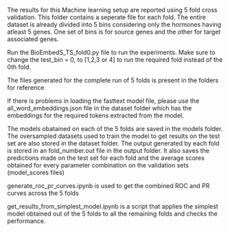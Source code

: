 The results for this Machine learning setup are reported using 5 fold cross validation. This folder contains a seperate file for each fold.
The entire dataset is already divided into 5 bins considering only the hormones having atleast 5 genes. One set of bins is for source genes and the other for target associated genes.

Run the BioEmbedS_TS_fold0.py file to run the experiments. Make sure to change the test_bin = 0, to [1,2,3 or 4] to run the required fold instead of the 0th fold. 

The files generated for the complete run of 5 folds is present in the folders for reference

If there is problems in loading the fasttext model file, please use the all_word_embeddings.json file in the dataset folder which has the embeddings for the required tokens extracted from the model.

The models obatained on each of the 5 folds are saved in the models folder.
The oversampled datasets used to train the model to get results on the test set are also stored in the dataset folder.
The output generated by each fold is stored in an fold_number.out file in the output folder. It also saves the predictions made on the test set for each fold and the average scores obtained for every parameter combination on the validation sets (model_scores files)

generate_roc_pr_curves.ipynb is used to get the combined ROC and PR curves across the 5 folds

get_results_from_simplest_model.ipynb is a script that applies the simplest model obtained out of the 5 folds to all the remaining folds and checks the performance.
